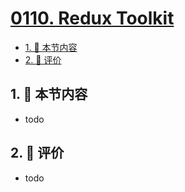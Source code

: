 # [0110. Redux Toolkit](https://github.com/tnotesjs/TNotes.react/tree/main/notes/0110.%20Redux%20Toolkit)

<!-- region:toc -->

- [1. 🎯 本节内容](#1--本节内容)
- [2. 🫧 评价](#2--评价)

<!-- endregion:toc -->

## 1. 🎯 本节内容

- todo

## 2. 🫧 评价

- todo
